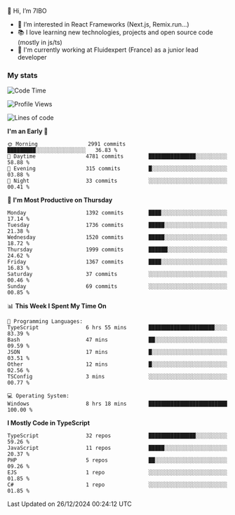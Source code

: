 👋 Hi, I’m 7IBO

- 👀 I’m interested in React Frameworks (Next.js, Remix.run...)
- 📚 I love learning new technologies, projects and open source code (mostly in js/ts)
- 💼 I'm currently working at Fluidexpert (France) as a junior lead developer

### My stats
<!--START_SECTION:waka-->
![Code Time](http://img.shields.io/badge/Code%20Time-904%20hrs%2015%20mins-blue)

![Profile Views](http://img.shields.io/badge/Profile%20Views-0-blue)

![Lines of code](https://img.shields.io/badge/From%20Hello%20World%20I%27ve%20Written-8.4%20million%20lines%20of%20code-blue)

**I'm an Early 🐤** 

```text
🌞 Morning                2991 commits        █████████░░░░░░░░░░░░░░░░   36.83 % 
🌆 Daytime                4781 commits        ███████████████░░░░░░░░░░   58.88 % 
🌃 Evening                315 commits         █░░░░░░░░░░░░░░░░░░░░░░░░   03.88 % 
🌙 Night                  33 commits          ░░░░░░░░░░░░░░░░░░░░░░░░░   00.41 % 
```
📅 **I'm Most Productive on Thursday** 

```text
Monday                   1392 commits        ████░░░░░░░░░░░░░░░░░░░░░   17.14 % 
Tuesday                  1736 commits        █████░░░░░░░░░░░░░░░░░░░░   21.38 % 
Wednesday                1520 commits        █████░░░░░░░░░░░░░░░░░░░░   18.72 % 
Thursday                 1999 commits        ██████░░░░░░░░░░░░░░░░░░░   24.62 % 
Friday                   1367 commits        ████░░░░░░░░░░░░░░░░░░░░░   16.83 % 
Saturday                 37 commits          ░░░░░░░░░░░░░░░░░░░░░░░░░   00.46 % 
Sunday                   69 commits          ░░░░░░░░░░░░░░░░░░░░░░░░░   00.85 % 
```


📊 **This Week I Spent My Time On** 

```text
💬 Programming Languages: 
TypeScript               6 hrs 55 mins       █████████████████████░░░░   83.39 % 
Bash                     47 mins             ██░░░░░░░░░░░░░░░░░░░░░░░   09.59 % 
JSON                     17 mins             █░░░░░░░░░░░░░░░░░░░░░░░░   03.51 % 
Other                    12 mins             █░░░░░░░░░░░░░░░░░░░░░░░░   02.56 % 
TSConfig                 3 mins              ░░░░░░░░░░░░░░░░░░░░░░░░░   00.77 % 

💻 Operating System: 
Windows                  8 hrs 18 mins       █████████████████████████   100.00 % 
```

**I Mostly Code in TypeScript** 

```text
TypeScript               32 repos            ███████████████░░░░░░░░░░   59.26 % 
JavaScript               11 repos            █████░░░░░░░░░░░░░░░░░░░░   20.37 % 
PHP                      5 repos             ██░░░░░░░░░░░░░░░░░░░░░░░   09.26 % 
EJS                      1 repo              ░░░░░░░░░░░░░░░░░░░░░░░░░   01.85 % 
C#                       1 repo              ░░░░░░░░░░░░░░░░░░░░░░░░░   01.85 % 
```




 Last Updated on 26/12/2024 00:24:12 UTC
<!--END_SECTION:waka-->
